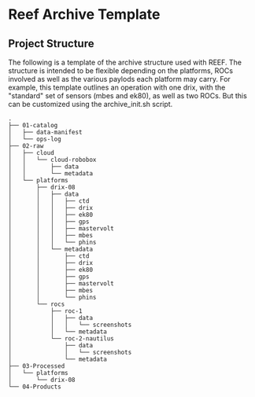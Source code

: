 # Reef Archive Template

## Project Structure

The following is a template of the archive structure used with REEF. The structure is intended to be flexible depending on the platforms, ROCs involved as well as the various paylods each platform may carry. For example, this template outlines an operation with one drix, with the "standard" set of sensors (mbes and ek80), as well as two ROCs. But this can be customized using the archive_init.sh script.

```
.
├── 01-catalog
│   ├── data-manifest
│   └── ops-log
├── 02-raw
│   ├── cloud
│   │   └── cloud-robobox
│   │       ├── data
│   │       └── metadata
│   └── platforms
│       ├── drix-08
│       │   ├── data
│       │   │   ├── ctd
│       │   │   ├── drix
│       │   │   ├── ek80
│       │   │   ├── gps
│       │   │   ├── mastervolt
│       │   │   ├── mbes
│       │   │   └── phins
│       │   └── metadata
│       │       ├── ctd
│       │       ├── drix
│       │       ├── ek80
│       │       ├── gps
│       │       ├── mastervolt
│       │       ├── mbes
│       │       └── phins
│       └── rocs
│           ├── roc-1
│           │   ├── data
│           │   │   └── screenshots
│           │   └── metadata
│           └── roc-2-nautilus
│               ├── data
│               │   └── screenshots
│               └── metadata
├── 03-Processed
│   └── platforms
│       └── drix-08
└── 04-Products
```

